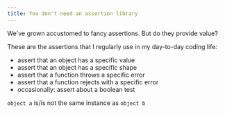 ```yaml
---
title: You don't need an assertion library
---
```


We've grown accustomed to fancy assertions. But do they provide value? 

These are the assertions that I regularly use in my day-to-day coding life:

- assert that an object has a specific value
- assert that an object has a specific shape
- assert that a function throws a specific error
- assert that a function rejects with a specific error
- occasionally: assert about a boolean test



`object a` is/is not the same instance as `object b`
